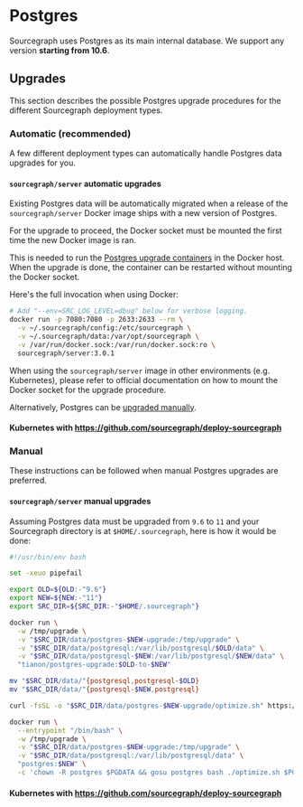 # Postgres

Sourcegraph uses Postgres as its main internal database. We support any version **starting from 10.6**.

## Upgrades

This section describes the possible Postgres upgrade procedures for the different Sourcegraph deployment types.

### Automatic (recommended)

A few different deployment types can automatically handle Postgres data upgrades for you.

#### `sourcegraph/server` automatic upgrades

Existing Postgres data will be automatically migrated when a release of the `sourcegraph/server` Docker image ships with a new version of Postgres.

For the upgrade to proceed, the Docker socket must be mounted the first time the new Docker image is ran.

This is needed to run the [Postgres upgrade containers](https://github.com/tianon/docker-postgres-upgrade) in the
Docker host. When the upgrade is done, the container can be restarted without mounting the Docker socket.

Here's the full invocation when using Docker:

```bash
# Add "--env=SRC_LOG_LEVEL=dbug" below for verbose logging.
docker run -p 7080:7080 -p 2633:2633 --rm \
  -v ~/.sourcegraph/config:/etc/sourcegraph \
  -v ~/.sourcegraph/data:/var/opt/sourcegraph \
  -v /var/run/docker.sock:/var/run/docker.sock:ro \
  sourcegraph/server:3.0.1
```

When using the `sourcegraph/server` image in other environments (e.g. Kubernetes), please refer to official documentation on how to mount the Docker socket for the upgrade procedure.

Alternatively, Postgres can be [upgraded manually](#manual).

#### Kubernetes with https://github.com/sourcegraph/deploy-sourcegraph

### Manual

These instructions can be followed when manual Postgres upgrades are preferred.

#### `sourcegraph/server` manual upgrades

Assuming Postgres data must be upgraded from `9.6` to `11` and your Sourcegraph directory is at `$HOME/.sourcegraph`, here is how it would be done:

```bash
#!/usr/bin/env bash

set -xeuo pipefail

export OLD=${OLD:-"9.6"}
export NEW=${NEW:-"11"}
export SRC_DIR=${SRC_DIR:-"$HOME/.sourcegraph"}

docker run \
  -w /tmp/upgrade \
  -v "$SRC_DIR/data/postgres-$NEW-upgrade:/tmp/upgrade" \
  -v "$SRC_DIR/data/postgresql:/var/lib/postgresql/$OLD/data" \
  -v "$SRC_DIR/data/postgresql-$NEW:/var/lib/postgresql/$NEW/data" \
  "tianon/postgres-upgrade:$OLD-to-$NEW"

mv "$SRC_DIR/data/"{postgresql,postgresql-$OLD}
mv "$SRC_DIR/data/"{postgresql-$NEW,postgresql}

curl -fsSL -o "$SRC_DIR/data/postgres-$NEW-upgrade/optimize.sh" https://raw.githubusercontent.com/sourcegraph/sourcegraph/master/cmd/server/rootfs/postgres-optimize.sh

docker run \
  --entrypoint "/bin/bash" \
  -w /tmp/upgrade \
  -v "$SRC_DIR/data/postgres-$NEW-upgrade:/tmp/upgrade" \
  -v "$SRC_DIR/data/postgresql:/var/lib/postgresql/data" \
  "postgres:$NEW" \
  -c 'chown -R postgres $PGDATA && gosu postgres bash ./optimize.sh $PGDATA'
```

#### Kubernetes with https://github.com/sourcegraph/deploy-sourcegraph
